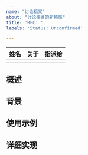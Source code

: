 ```yaml
---
name: "讨论稿案"
about: "讨论相关的新特性"
title: 'RFC: '
labels: 'Status: Unconfirmed'

---
```


|姓名|关于|指派给|
|----|----|----|
||||

## 概述

## 背景

## 使用示例

## 详细实现